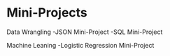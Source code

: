 # Mini-Projects

Data Wrangling
 -JSON Mini-Project
 -SQL Mini-Project

Machine Leaning
 -Logistic Regression Mini-Project
